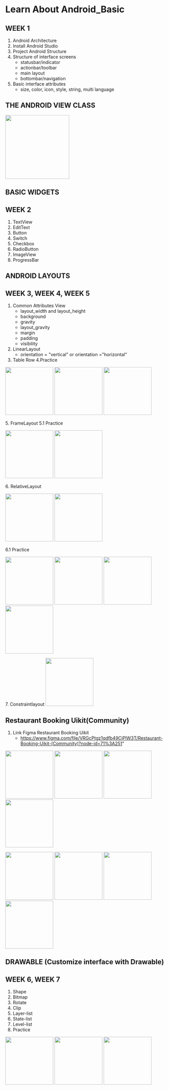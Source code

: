 # Learn About Android_Basic 
## WEEK 1
1. Android Architecture 
2. Install Android Studio 
3. Project Android Structure 
4. Structure of interface screens 
    + statusbar/indicator 
    + actionbar/toolbar 
    + main layout 
    + bottombar/navigation 
5. Basic interface attributes
    + size, color, icon, style, string, multi language

## THE ANDROID VIEW CLASS
<p>
<img src="https://user-images.githubusercontent.com/106971476/193454576-6aedd49a-a476-4cc7-bc5b-30d2821f2a77.png"width="200" />
</p>

## BASIC WIDGETS
## WEEK 2
1. TextView 
2. EditText
3. Button
4. Switch
5. Checkbox
6. RadioButton
7. ImageView
8. ProgressBar

## ANDROID LAYOUTS
## WEEK 3, WEEK 4, WEEK 5
1. Common Attributes View
    + layout_width and layout_height
    + background
    + gravity
    + layout_gravity
    + margin
    + padding
    + visibility
2. LinearLayout
    + orientation = "vertical" or orientation ="horizontal"
3. Table Row
4.Practice
<p> 
<img src="https://user-images.githubusercontent.com/106971476/193455656-a93a5cdf-0d80-40b2-ab71-35c7779717f9.PNG"width="150" /> 
<img src="https://user-images.githubusercontent.com/106971476/193455667-610c44c0-5737-445e-a258-fa9efac754cb.PNG"width="150" /> 
<img src="https://user-images.githubusercontent.com/106971476/193455678-338ab38a-6448-42fd-b9ce-13cae3f3e98b.PNG"width="150" /> 
</p> 
5. FrameLayout
5.1 Practice
<p>
<img src="https://user-images.githubusercontent.com/106971476/201472785-aff197a4-3b22-4d99-9d72-78e1bbdd4310.PNG"width="150" /> 
<img src="https://user-images.githubusercontent.com/106971476/201472790-908e491d-dba1-48bf-96a0-623ba2e23d21.PNG"width="150" /> 
</p>
6. RelativeLayout
<p> 
<img src="https://user-images.githubusercontent.com/106971476/194761341-99f72d8c-71e2-4a46-aa9d-409ac73b320e.PNG"width="150" /> 
<img src="https://user-images.githubusercontent.com/106971476/194761354-02c86851-7080-4e04-a0ce-69967c7359dc.PNG"width="150" /> 
</p>
6.1 Practice 
<p> 
<img src="https://user-images.githubusercontent.com/106971476/194767310-99fc1a38-ae22-459c-a129-80576d1dd879.PNG"width="150" /> 
<img src="https://user-images.githubusercontent.com/106971476/194767326-f098cc05-77f4-4328-9988-515dc59059c1.PNG"width="150" /> 
<img src="https://user-images.githubusercontent.com/106971476/194767994-f88c6c8c-fac2-46a4-8b88-b4f8663b04ef.PNG"width="150" /> 
<img src="https://user-images.githubusercontent.com/106971476/194768808-50f251b0-c2af-4cd7-a32f-354229a327d3.png"width="150" /> 
</p>
7. Constraintlayout
<img src="https://user-images.githubusercontent.com/106971476/201471933-2f557afb-a812-4bda-bddf-c9d506d2ea2f.png"width="150" />

## Restaurant Booking Uikit(Community)    
1. Link Figma Restaurant Booking Uikit
    + https://www.figma.com/file/VRGcPtgz1qdfb49CjPlW3T/Restaurant-Booking-Uikit-(Community)?node-id=71%3A251"
<p> 
<img src="https://user-images.githubusercontent.com/106971476/195638603-f6501a82-d1d7-4ada-922d-5edb596da4d2.png"width="150" /> 
<img src="https://user-images.githubusercontent.com/106971476/195638774-61585643-0d1a-4a89-861b-23bd0adf857a.png"width="150" /> 
<img src="https://user-images.githubusercontent.com/106971476/195638861-07202ce0-7618-4720-931c-0188bfc723d1.png"width="150" /> 
<img src="https://user-images.githubusercontent.com/106971476/195639031-12400836-5e68-4e74-a053-b1c1b96e5db3.png"width="150" />
</p>
<p> 
<img src="https://user-images.githubusercontent.com/106971476/195639099-c398b19d-b7ad-4116-99eb-5ab0e1009a36.png"width="150" /> 
<img src="https://user-images.githubusercontent.com/106971476/195639134-acbb45b1-67df-4746-9d50-59ddba8ec5d7.png"width="150" /> 
<img src="https://user-images.githubusercontent.com/106971476/195639222-6900958d-5275-4a92-bbd6-1501d23c08c7.png"width="150" /> 
<img src="https://user-images.githubusercontent.com/106971476/195639250-337b98af-f8a2-4b41-84e0-ca2473657c0a.png"width="150" /> 
</p>

## DRAWABLE (Customize interface with Drawable)
## WEEK 6, WEEK 7
1. Shape
2. Bitmap
3. Rotate
4. Clip
5. Layer-list
6. State-list
7. Level-list
8. Practice
<p> 
<img src="https://user-images.githubusercontent.com/106971476/202648533-c196736c-7654-4c13-9ab3-43261055133f.png"width="150" /> 
<img src="https://user-images.githubusercontent.com/106971476/202648592-1ccd8ab7-7e7b-423a-b2db-72ef05ec1920.png"width="150" /> 
<img src="https://user-images.githubusercontent.com/106971476/202648604-6e1de7d8-54e7-4f33-99a2-39843160a284.png"width="150" /> 
</p>
